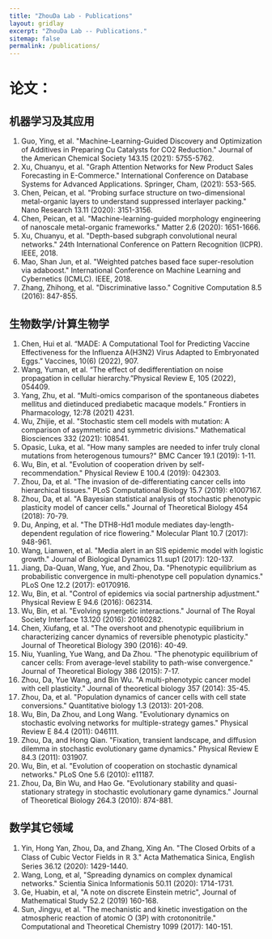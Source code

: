 ```yaml
---
title: "ZhouDa Lab - Publications"
layout: gridlay
excerpt: "ZhouDa Lab -- Publications."
sitemap: false
permalink: /publications/
---
```



# 论文：

## 机器学习及其应用
1. Guo, Ying, et al. "Machine-Learning-Guided Discovery and Optimization of Additives in Preparing Cu Catalysts for CO2 Reduction." Journal of the American Chemical Society 143.15 (2021): 5755-5762. 
2. Xu, Chuanyu, et al. "Graph Attention Networks for New Product Sales Forecasting in E-Commerce." International Conference on Database Systems for Advanced Applications. Springer, Cham, (2021): 553-565.
3. Chen, Peican, et al. "Probing surface structure on two-dimensional metal-organic layers to understand suppressed interlayer packing." Nano Research 13.11 (2020): 3151-3156.
4. Chen, Peican, et al. "Machine-learning-guided morphology engineering of nanoscale metal-organic frameworks." Matter 2.6 (2020): 1651-1666.
5. Xu, Chuanyu, et al. "Depth-based subgraph convolutional neural networks." 24th International Conference on Pattern Recognition (ICPR). IEEE, 2018.
6. Mao, Shan Jun, et al. "Weighted patches based face super-resolution via adaboost." International Conference on Machine Learning and Cybernetics (ICMLC). IEEE, 2018.
7. Zhang, Zhihong, et al. "Discriminative lasso." Cognitive Computation 8.5 (2016): 847-855.

## 生物数学/计算生物学
1. Chen, Hui et al. “MADE: A Computational Tool for Predicting Vaccine Effectiveness for the Influenza A(H3N2) Virus Adapted to Embryonated Eggs.” Vaccines, 10(6) (2022), 907.
2. Wang, Yuman, et al. “The effect of dedifferentiation on noise propagation in cellular hierarchy.”Physical Review E, 105 (2022), 054409.
3. Yang, Zhu, et al. “Multi-omics comparison of the spontaneous diabetes mellitus and dietinduced prediabetic macaque models.” Frontiers in Pharmacology, 12:78 (2021) 4231. 
4. Wu, Zhijie, et al. "Stochastic stem cell models with mutation: A comparison of asymmetric and symmetric divisions." Mathematical Biosciences 332 (2021): 108541.
5. Opasic, Luka, et al. "How many samples are needed to infer truly clonal mutations from heterogenous tumours?" BMC Cancer 19.1 (2019): 1-11.
6. Wu, Bin, et al. "Evolution of cooperation driven by self-recommendation." Physical Review E 100.4 (2019): 042303.
7. Zhou, Da, et al. "The invasion of de-differentiating cancer cells into hierarchical tissues." PLoS Computational Biology 15.7 (2019): e1007167.
8. Zhou, Da, et al. "A Bayesian statistical analysis of stochastic phenotypic plasticity model of cancer cells." Journal of Theoretical Biology 454 (2018): 70-79.
9. Du, Anping, et al. "The DTH8-Hd1 module mediates day-length-dependent regulation of rice flowering." Molecular Plant 10.7 (2017): 948-961.
10. Wang, Lianwen, et al. "Media alert in an SIS epidemic model with logistic growth." Journal of Biological Dynamics 11.sup1 (2017): 120-137.
11. Jiang, Da-Quan, Wang, Yue, and Zhou, Da. "Phenotypic equilibrium as probabilistic convergence in multi-phenotype cell population dynamics." PLoS One 12.2 (2017): e0170916.
12. Wu, Bin, et al. "Control of epidemics via social partnership adjustment." Physical Review E 94.6 (2016): 062314.
13. Wu, Bin, et al. "Evolving synergetic interactions." Journal of The Royal Society Interface 13.120 (2016): 20160282.
14. Chen, Xiufang, et al. "The overshoot and phenotypic equilibrium in characterizing cancer dynamics of reversible phenotypic plasticity." Journal of Theoretical Biology 390 (2016): 40-49.
15. Niu, Yuanling, Yue Wang, and Da Zhou. "The phenotypic equilibrium of cancer cells: From average-level stability to path-wise convergence." Journal of Theoretical Biology 386 (2015): 7-17.
16. Zhou, Da, Yue Wang, and Bin Wu. "A multi-phenotypic cancer model with cell plasticity." Journal of theoretical biology 357 (2014): 35-45.
17. Zhou, Da, et al. "Population dynamics of cancer cells with cell state conversions." Quantitative biology 1.3 (2013): 201-208.
18. Wu, Bin, Da Zhou, and Long Wang. "Evolutionary dynamics on stochastic evolving networks for multiple-strategy games." Physical Review E 84.4 (2011): 046111.
19. Zhou, Da, and Hong Qian. "Fixation, transient landscape, and diffusion dilemma in stochastic evolutionary game dynamics." Physical Review E 84.3 (2011): 031907.
20. Wu, Bin, et al. "Evolution of cooperation on stochastic dynamical networks." PLoS One 5.6 (2010): e11187.
21. Zhou, Da, Bin Wu, and Hao Ge. "Evolutionary stability and quasi-stationary strategy in stochastic evolutionary game dynamics." Journal of Theoretical Biology 264.3 (2010): 874-881.

## 数学其它领域
1. Yin, Hong Yan, Zhou, Da, and Zhang, Xing An. "The Closed Orbits of a Class of Cubic Vector Fields in ℝ 3." Acta Mathematica Sinica, English Series 36.12 (2020): 1429-1440.
2. Wang, Long, et al, "Spreading dynamics on complex dynamical networks."  Scientia Sinica Informationis 50.11 (2020): 1714-1731.
3. Ge, Huabin, et al, "A note on discrete Einstein metric", Journal of Mathematical Study 52.2 (2019) 160-168.
4. Sun, Jingyu, et al. "The mechanistic and kinetic investigation on the atmospheric reaction of atomic O (3P) with crotononitrile." Computational and Theoretical Chemistry 1099 (2017): 140-151.

